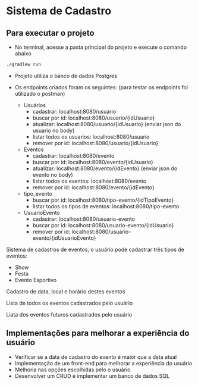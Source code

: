 # Sistema de Cadastro

## Para executar o projeto
- No terminal, acesse a pasta principal do projeto e execute o comando abaixo
```bash
./gradlew run
```

- Projeto utiliza o banco de dados Postgres

- Os endpoints criados foram os seguintes: (para testar os endpoints foi utilizado o postman)
    - Usuários
      - cadastrar: localhost:8080/usuario
      - buscar por id: localhost:8080/usuario/{idUsuario}
      - atualizar: localhost:8080/usuario/{idUsuario} (enviar json do usuario no body)
      - listar todos os usuarios: localhost:8080/usuario
      - remover por id: localhost:8080/usuario/{idUsuario}
    - Eventos
      - cadastrar: localhost:8080/evento
      - buscar por id: localhost:8080/evento/{idUsuario}
      - atualizar: localhost:8080/evento/{idEvento} (enviar json do evento no body)
      - listar todos os eventos: localhost:8080/evento
      - remover por id: localhost:8080/evento/{idEvento}
    - tipo_evento
      - buscar por id: localhost:8080/tipo-evento/{idTipoEvento}
      - listar todos os tipos de eventos: localhost:8080/tipo-evento
    - UsuarioEvento
      - cadastrar: localhost:8080/usuario-evento
      - buscar por id: localhost:8080/usuario-evento/{idUsuario}
      - remover por id: localhost:8080/usuario-evento/{idUsuarioEvento}

Sistema de cadastros de eventos, o usuário pode cadastrar três tipos de eventos:
- Show 
- Festa 
- Evento Esportivo 

Cadastro de data, local e horário destes eventos

Lista de todos os eventos cadastrados pelo usuário

Liata dos eventos futuros cadastrados pelo usuário



## Implementações para melhorar a experiência do usuário

- Verificar se a data de cadastro do evento é maior que a data atual
- Implementação de um front-end para melhorar a experiência do usuário
- Melhoria nas opções escolhidas pelo o usuário
- Desenvolver um CRUD e implementar um banco de dados SQL
